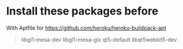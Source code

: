 # Install these packages before

With Aptfile for https://github.com/heroku/heroku-buildpack-apt

> libgl1-mesa-dev
> libgl1-mesa-glx
> qt5-default
> libqt5webkit5-dev
